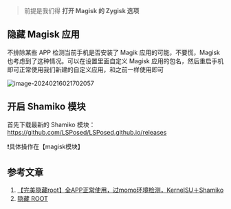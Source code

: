 > 前提是我们得 **打开 Magisk 的 Zygisk 选项**

## 隐藏 Magisk 应用

不排除某些 APP 检测当前手机是否安装了 Magik 应用的可能，不要慌，Magisk 也考虑到了这种情况。可以在设置里面自定义 Magisk 应用的包名，然后重启手机即可正常使用我们新建的自定义应用，和之前一样使用即可

![image-20240216021702057](https://chunhui-a.oss-cn-nanjing.aliyuncs.com/typora/img/image-20240216021702057.png)

## 开启 Shamiko 模块

首先下载最新的 Shamiko 模块：https://github.com/LSPosed/LSPosed.github.io/releases

❗具体操作在【magisk模块】

## 参考文章

1. [【完美隐藏root】全APP正常使用，过momo环境检测，KernelSU＋Shamiko](https://www.bilibili.com/video/BV18s4y1g71L/)
2. [隐藏 ROOT](https://mobile.sqlsec.com/4/1/)